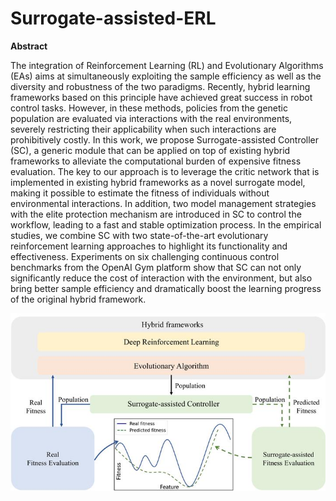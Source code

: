 # Surrogate-assisted-ERL

**Abstract**

The integration of Reinforcement Learning (RL) and Evolutionary Algorithms (EAs) aims at simultaneously exploiting the sample efficiency as well as the diversity and robustness of the two paradigms. Recently, hybrid learning frameworks based on this principle have achieved great success in robot control tasks. However, in these methods, policies from the genetic population are evaluated via interactions with the real environments, severely restricting their applicability when such interactions are prohibitively costly. In this work, we propose Surrogate-assisted Controller (SC), a generic module that can be applied on top of existing hybrid frameworks to alleviate the computational burden of expensive fitness evaluation. The key to our approach is to leverage the critic network that is implemented in existing hybrid frameworks as a novel surrogate model, making it possible to estimate the fitness of individuals without environmental interactions. In addition, two model management strategies with the elite protection mechanism are introduced in SC to control the workflow, leading to a fast and stable optimization process. In the empirical studies, we combine SC with two state-of-the-art evolutionary reinforcement learning approaches to highlight its functionality and effectiveness. Experiments on six challenging continuous control benchmarks from the OpenAI Gym platform show that SC can not only significantly reduce the cost of interaction with the environment, but also bring better sample efficiency and dramatically boost the learning progress of the original hybrid framework.

![image](serl.jpg)
